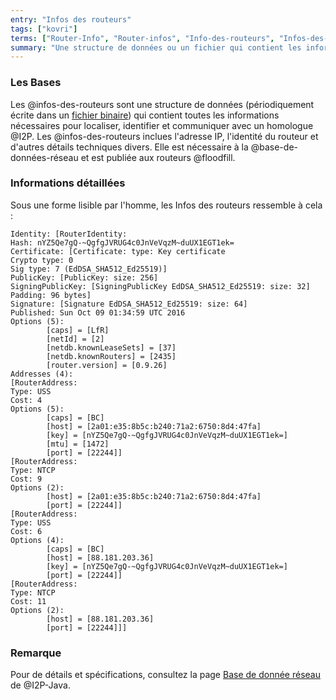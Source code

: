 ```yaml
---
entry: "Infos des routeurs"
tags: ["kovri"]
terms: ["Router-Info", "Router-infos", "Info-des-routeurs", "Infos-des-routeurs"]
summary: "Une structure de données ou un fichier qui contient les informations réseau nécessaires pour un homologue I2P"
---
```


### Les Bases

Les @infos-des-routeurs sont une structure de données (périodiquement écrite dans un [fichier binaire](https://fr.wikipedia.org/wiki/Fichier_binaire)) qui contient toutes les informations nécessaires pour localiser, identifier et communiquer avec un homologue @I2P. Les @infos-des-routeurs inclues l'adresse IP, l'identité du routeur et d'autres détails techniques divers. Elle est nécessaire à la @base-de-données-réseau et est publiée aux routeurs @floodfill.

### Informations détaillées

Sous une forme lisible par l'homme, les Infos des routeurs ressemble à cela :

```
Identity: [RouterIdentity:
Hash: nYZ5Qe7gQ-~QgfgJVRUG4c0JnVeVqzM~duUX1EGT1ek=
Certificate: [Certificate: type: Key certificate
Crypto type: 0
Sig type: 7 (EdDSA_SHA512_Ed25519)]
PublicKey: [PublicKey: size: 256]
SigningPublicKey: [SigningPublicKey EdDSA_SHA512_Ed25519: size: 32]
Padding: 96 bytes]
Signature: [Signature EdDSA_SHA512_Ed25519: size: 64]
Published: Sun Oct 09 01:34:59 UTC 2016
Options (5):
        [caps] = [LfR]
        [netId] = [2]
        [netdb.knownLeaseSets] = [37]
        [netdb.knownRouters] = [2435]
        [router.version] = [0.9.26]
Addresses (4):
[RouterAddress:
Type: USS
Cost: 4
Options (5):
        [caps] = [BC]
        [host] = [2a01:e35:8b5c:b240:71a2:6750:8d4:47fa]
        [key] = [nYZ5Qe7gQ-~QgfgJVRUG4c0JnVeVqzM~duUX1EGT1ek=]
        [mtu] = [1472]
        [port] = [22244]]
[RouterAddress:
Type: NTCP
Cost: 9
Options (2):
        [host] = [2a01:e35:8b5c:b240:71a2:6750:8d4:47fa]
        [port] = [22244]]
[RouterAddress:
Type: USS
Cost: 6
Options (4):
        [caps] = [BC]
        [host] = [88.181.203.36]
        [key] = [nYZ5Qe7gQ-~QgfgJVRUG4c0JnVeVqzM~duUX1EGT1ek=]
        [port] = [22244]]
[RouterAddress:
Type: NTCP
Cost: 11
Options (2):
        [host] = [88.181.203.36]
        [port] = [22244]]]
```

### Remarque

Pour de détails et spécifications, consultez la page [Base de donnée réseau](https://geti2p.net/fr/docs/how/network-database) de @I2P-Java.
